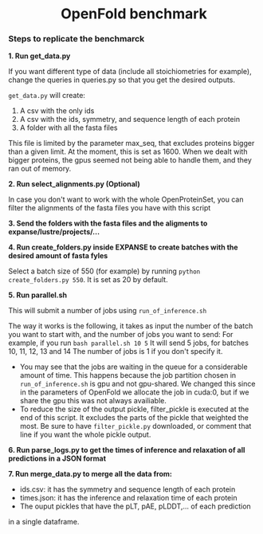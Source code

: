 <h1 align="center">OpenFold benchmark</h1>

<h3>Steps to replicate the benchmarck</h3>

<b>1. Run get_data.py</b>

If you want different type of data (include all stoichiometries for example), change the queries in queries.py so that you get the desired outputs.

<code>get_data.py</code> will create:
  1. A csv with the only ids
  2. A csv with the ids, symmetry, and sequence length of each protein 
  3. A folder with all the fasta files
  
This file is limited by the parameter max_seq, that excludes proteins bigger than a given limit. At the moment, this is set as 1600. When we dealt with bigger proteins, the gpus seemed not being able to handle them, and they ran out of memory.

<b>2. Run select_alignments.py (Optional)</b>

In case you don't want to work with the whole OpenProteinSet, you can filter the alignments of the fasta files you have with this script

<b>3. Send the folders with the fasta files and the aligments to expanse/lustre/projects/... </b>

<b>4. Run create_folders.py inside EXPANSE to create batches with the desired amount of fasta fyles </b>

Select a batch size of 550 (for example) by running <code>python create_folders.py 550</code>. It is set as 20 by default.


<b>5. Run parallel.sh </b>

This will submit a number of jobs using <code>run_of_inference.sh</code>

The way it works is the following, it takes as input the number of the batch you want to start with, and the number of jobs you want to send:
For example, if you run <code>bash parallel.sh 10 5</code> It will send 5 jobs, for batches 10, 11, 12, 13 and 14
The number of jobs is 1 if you don't specify it.

<ul>
<li>You may see that the jobs are waiting in the queue for a considerable amount of time. This happens because the job partition chosen in <code>run_of_inference.sh</code> is gpu and not gpu-shared. We changed this since in the parameters of OpenFold we allocate the job in cuda:0, but if we share the gpu this was not always availiable.</li>

<li>To reduce the size of the output pickle, filter_pickle is executed at the end of this script. It excludes the parts of the pickle that weighted the most. Be sure to have <code>filter_pickle.py</code> downloaded, or comment that line if you want the whole pickle output.</li>
</ul>

<b>6. Run parse_logs.py to get the times of inference and relaxation of all predictions in a JSON format</b>

<b>7. Run merge_data.py to merge all the data from: </b>
  <ul>
  <li> ids.csv: it has the symmetry and sequence length of each protein </li>
  <li> times.json: it has the inference and relaxation time of each protein</li>
  <li> The ouput pickles that have the pLT, pAE, pLDDT,... of each prediction</li>
  </ul>

in a single dataframe.
  
